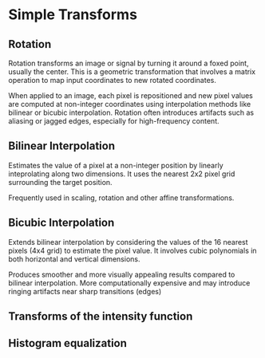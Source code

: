 # Simple Transforms

## Rotation
Rotation transforms an image or signal by turning it around a foxed point, usually the center. This is a geometric transformation that involves a matrix operation to map input coordinates to new rotated coordinates.

When applied to an image, each pixel is repositioned and new pixel values are computed at non-integer coordinates using interpolation methods like bilinear or bicubic interpolation. Rotation often introduces artifacts such as aliasing or jagged edges, especially for high-frequency content.

## Bilinear Interpolation
Estimates the value of a pixel at a non-integer position by linearly inteprolating along two dimensions. It uses the nearest 2x2 pixel grid surrounding the target position.

Frequently used in scaling, rotation and other affine transformations.

## Bicubic Interpolation
Extends bilinear interpolation by considering the values of the 16 nearest pixels (4x4 grid) to estimate the pixel value. It involves cubic polynomials in both horizontal and vertical dimensions.

Produces smoother and more visually appealing results compared to bilinear interpolation. More computationally expensive and may introduce ringing artifacts near sharp transitions (edges)

## Transforms of the intensity function

## Histogram equalization
